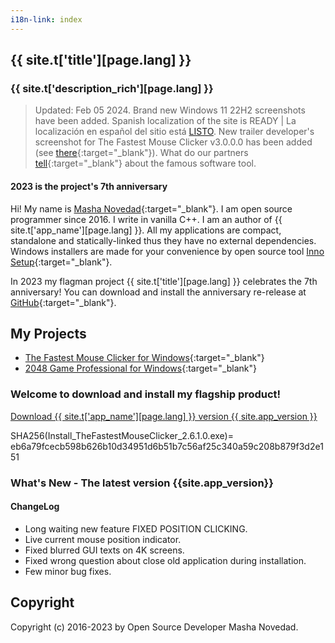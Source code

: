 ```yaml
---
i18n-link: index
---
```


## {{ site.t['title'][page.lang] }}

### {{ site.t['description_rich'][page.lang] }}

> Updated: Feb 05 2024. Brand new Windows 11 22H2 screenshots have been added. Spanish localization of the site is READY | La localización en español del sitio está [LISTO](https://windows-2048.github.io/es/).
New trailer developer's screenshot for The Fastest Mouse Clicker v3.0.0.0 has been added (see [there](https://windows-2048.github.io/The-Fastest-Mouse-Clicker-for-Windows/index.html#TheFastestMouseClickerQt){:target="_blank"}).
What do our partners [tell](https://windows-2048.github.io/The-Fastest-Mouse-Clicker-for-Windows/index.html#Partners){:target="_blank"} about the famous software tool.

#### 2023 is the project's 7th anniversary

Hi! My name is [Masha Novedad](https://windows-2048.github.io/resume/){:target="_blank"}. I am open source programmer since 2016.
I write in vanilla C++.
I am an author of {{ site.t['app_name'][page.lang] }}.
All my applications are compact, standalone and statically-linked thus they have no external dependencies.
Windows installers are made for your convenience by open source tool [Inno Setup](https://jrsoftware.org/isinfo.php){:target="_blank"}.

In 2023 my flagman project {{ site.t['title'][page.lang] }} celebrates the 7th anniversary! You can download and install
the anniversary re-release
at [GitHub](https://github.com/windows-2048/The-Fastest-Mouse-Clicker-for-Windows/releases/tag/v2.6.1.0-7th-anniversary){:target="_blank"}.

## My Projects

* [The Fastest Mouse Clicker for Windows](https://windows-2048.github.io/The-Fastest-Mouse-Clicker-for-Windows/){:target="_blank"}
* [2048 Game Professional for Windows](https://github.com/windows-2048/2048-Game-Professional-for-Windows){:target="_blank"}

### Welcome to download and install my flagship product!

<a href="{{ site.download_link_main }}" class="btn btn--stripe">Download {{ site.t['app_name'][page.lang] }} version {{ site.app_version }}</a>

SHA256(Install_TheFastestMouseClicker_2.6.1.0.exe)= eb6a79fcecb598b626b10d34951d6b51b7c56af25c340a59c208b879f3d2e151

<a name="ChangeLog"></a>
### What's New - The latest version&nbsp;{{site.app_version}}

#### ChangeLog

* Long waiting new feature FIXED POSITION CLICKING.
* Live current mouse position indicator.
* Fixed blurred GUI texts on 4K screens.
* Fixed wrong question about close old application during installation.
* Few minor bug fixes.

## Copyright

Copyright (c) 2016-2023 by Open Source Developer Masha Novedad.
